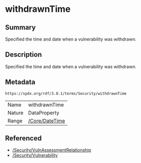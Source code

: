 <!-- Automatically generated by spec-parser v2.5.0 on 2024-08-10T18:46:28.607668+00:00 -->
<!-- SPDX-License-Identifier: Community-Spec-1.0 -->

# withdrawnTime

## Summary

Specified the time and date when a vulnerability was withdrawn.


## Description

Specified the time and date when a vulnerability was withdrawn.


## Metadata

`https://spdx.org/rdf/3.0.1/terms/Security/withdrawnTime`


| | |
|---|---|
| Name | withdrawnTime |
| Nature | DataProperty |
| Range | [/Core/DateTime](../../Core/Datatypes/DateTime.md) |




## Referenced

- [/Security/VulnAssessmentRelationship](../../Security/Classes/VulnAssessmentRelationship.md)
- [/Security/Vulnerability](../../Security/Classes/Vulnerability.md)

